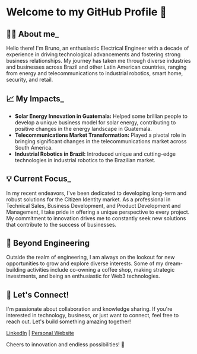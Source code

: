 # Welcome to my GitHub Profile 👋

## 👨‍💻 About me_

Hello there! I'm Bruno, an enthusiastic Electrical Engineer with a decade of experience in driving technological advancements and fostering strong business relationships. My journey has taken me through diverse industries and businesses across Brazil and other Latin American countries, ranging from energy and telecommunications to industrial robotics, smart home, security, and retail.

## :chart_with_upwards_trend: My Impacts_

- **Solar Energy Innovation in Guatemala:** Helped some brillian people to develop a unique business model for solar energy, contributing to positive changes in the energy landscape in Guatemala.
- **Telecommunications Market Transformation:** Played a pivotal role in bringing significant changes in the telecommunications market across South America.
- **Industrial Robotics in Brazil:** Introduced unique and cutting-edge technologies in industrial robotics to the Brazilian market.

## 💡 Current Focus_

In my recent endeavors, I've been dedicated to developing long-term and robust solutions for the Citizen Identity market. As a professional in Technical Sales, Business Development, and Product Development and Management, I take pride in offering a unique perspective to every project. My commitment to innovation drives me to constantly seek new solutions that contribute to the success of businesses.

## 🎡 Beyond Engineering

Outside the realm of engineering, I am always on the lookout for new opportunities to grow and explore diverse interests. Some of my dream-building activities include co-owning a coffee shop, making strategic investments, and being an enthusiastic for Web3 technologies.

## 📱 Let's Connect!

I'm passionate about collaboration and knowledge sharing. If you're interested in technology, business, or just want to connect, feel free to reach out. Let's build something amazing together!

[LinkedIn](https://www.linkedin.com/in/brunoargenton/) | [Personal Website](www.brunoargenton.com)

Cheers to innovation and endless possibilities! 🚀
